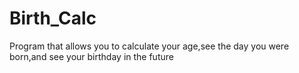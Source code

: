 # Birth_Calc
Program that allows you to calculate your age,see the day you were born,and see your birthday in the future
